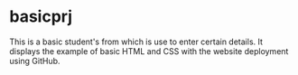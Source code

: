 # basicprj
This is a basic student's from which is  use to enter certain details. It displays  the example of basic HTML and CSS with the website deployment using GitHub.
